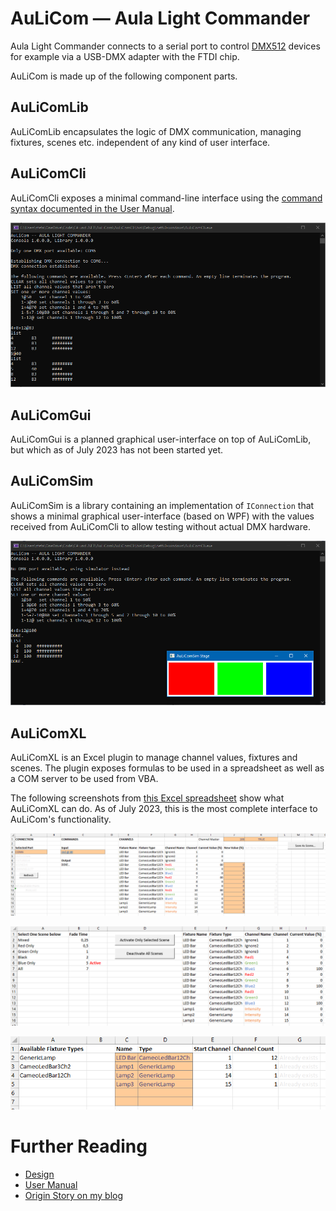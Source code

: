 # AuLiCom — Aula Light Commander

Aula Light Commander connects to a serial port to control [DMX512](https://en.wikipedia.org/wiki/DMX512) devices for example via a USB-DMX adapter with the FTDI chip.

AuLiCom is made up of the following component parts.

## AuLiComLib

AuLiComLib encapsulates the logic of DMX communication, managing fixtures, scenes etc. independent of any kind of user interface.

## AuLiComCli

AuLiComCli exposes a minimal command-line interface using the [command syntax documented in the User Manual](doc/Manual.md).

![AuLiComCli controlling an LED bar](/doc/CLI/AuLiComCli.png)

## AuLiComGui

AuLiComGui is a planned graphical user-interface on top of AuLiComLib, but which as of July 2023 has not been started yet.

## AuLiComSim

AuLiComSim is a library containing an implementation of `IConnection` that shows a minimal graphical user-interface (based on WPF) with the values received from AuLiComCli to allow testing without actual DMX hardware.

![LED simulator used in AuLiComCli](/doc/Simulator/AuLiComSim.png) 

## AuLiComXL

AuLiComXL is an Excel plugin to manage channel values, fixtures and scenes. The plugin exposes formulas to be used in a spreadsheet as well as a COM server to be used from VBA.

The following screenshots from [this Excel spreadsheet](/doc/Excel/TestWithComServer.xlsm) show what AuLiComXL can do. As of July 2023, this is the most complete interface to AuLiCom's functionality.

![AuLiComXL showing channels of an LED bar](/doc/Excel/Excel-Channels.png)

![AuLiComXL switching between pre-defined scenes](/doc/Excel/Excel-Scenes.png)

![AuLiComXL definition of fixtures](/doc/Excel/Excel-Fixtures.png)

# Further Reading

 * [Design](doc/Design.md)
 * [User Manual](doc/Manual.md)
 * [Origin Story on my blog](https://personalnexus.wordpress.com/2023/06/24/rediscovering-the-joy-of-coding/)

